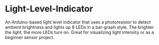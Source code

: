 # Light-Level-Indicator
An Arduino-based light level indicator that uses a photoresistor to detect ambient brightness and lights up 8 LEDs in a bar-graph style. The brighter the light, the more LEDs turn on. Great for visualizing light intensity or as a beginner sensor project.
